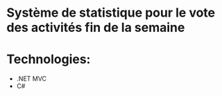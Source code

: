 # Système de statistique pour le vote des activités fin de la semaine

# Technologies:
- .NET MVC
- C#
